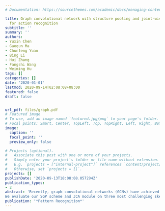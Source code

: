 ```yaml
---
# Documentation: https://sourcethemes.com/academic/docs/managing-content/

title: Graph convolutional network with structure pooling and joint-wise channel attention
  for action recognition
subtitle: ''
summary: ''
authors:
- Yuxin Chen
- Gaoqun Ma
- Chunfeng Yuan
- Bing Li
- Hui Zhang
- Fangshi Wang
- Weiming Hu
tags: []
categories: []
date: '2020-01-01'
lastmod: 2020-09-14T02:08:08+08:00
featured: false
draft: false


url_pdf: files/graph.pdf
# Featured image
# To use, add an image named `featured.jpg/png` to your page's folder.
# Focal points: Smart, Center, TopLeft, Top, TopRight, Left, Right, BottomLeft, Bottom, BottomRight.
image:
  caption: ''
  focal_point: ''
  preview_only: false

# Projects (optional).
#   Associate this post with one or more of your projects.
#   Simply enter your project's folder or file name without extension.
#   E.g. `projects = ["internal-project"]` references `content/project/deep-learning/index.md`.
#   Otherwise, set `projects = []`.
projects: []
publishDate: '2020-09-13T18:08:08.057294Z'
publication_types:
- 2
abstract: 'Recently, graph convolutional networks (GCNs) have achieved state-of-the-art results for skeleton based action recognition by expanding convolutional neural networks (CNNs) to graphs. However, due to the lack of effective feature aggregation method, e.g. max pooling in CNN, existing GCN-based methods only learn local information among adjacent joints and are hard to obtain high-level interaction features, such as interactions between five parts of human body. Moreover, subtle differences of confusing actions often hide in specific channels of key joints’ features, this kind of discriminative information is rarely exploited in previous methods. In this paper, we propose a novel graph convolutional network with structure based graph pooling (SGP) scheme and joint-wise channel attention (JCA) modules. The SGP scheme pools the human skeleton graph according to the prior knowledge of human body’s typology. This pooling scheme not only leads to more global representations but also reduces the amount of parameters and computation cost. The JCA module learns to selectively focus on discriminative joints of skeleton and pays different levels of attention to different channels. This novel attention mechanism enhance the model’s ability to classify confusing actions.  
We evaluate our SGP scheme and JCA module on three most challenging skeleton based action recognition datasets: NTU-RGB+D, Kinetics-M, and SYSU-3D. Our method outperforms the state-of-art methods on three benchmarks.'
publication: '*Pattern Recognition*'
---
```


